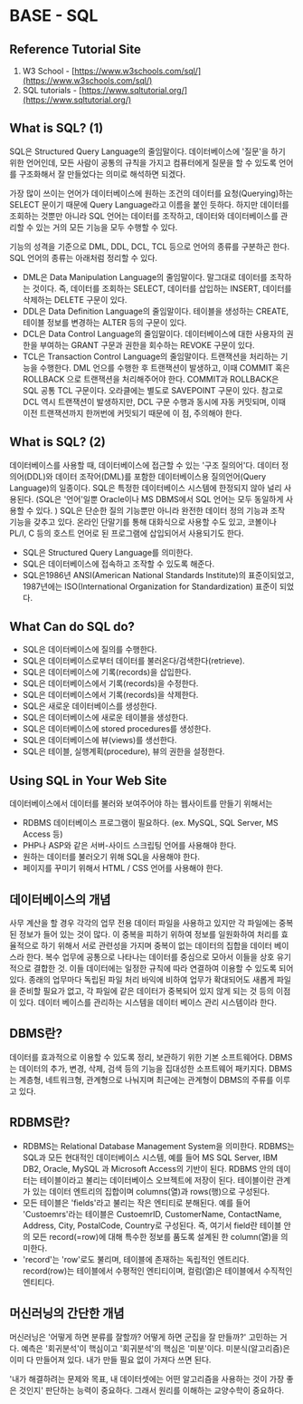# BASE - SQL

## Reference Tutorial Site

1. W3 School - [https://www.w3schools.com/sql/](https://www.w3schools.com/sql/)
2. SQL tutorials - [https://www.sqltutorial.org/](https://www.sqltutorial.org/)

## What is SQL? \(1\)

SQL은 Structured Query Language의 줄임말이다. 데이터베이스에 '질문'을 하기 위한 언어인데, 모든 사람이 공통의 규칙을 가지고 컴퓨터에게 질문을 할 수 있도록 언어를 구조화해서 잘 만들었다는 의미로 해석하면 되겠다.

가장 많이 쓰이는 언어가 데이터베이스에 원하는 조건의 데이터를 요청\(Querying\)하는 SELECT 문이기 때문에 Query Language라고 이름을 붙인 듯하다. 하지만 데이터를 조회하는 것뿐만 아니라 SQL 언어는 데이터를 조작하고, 데이터와 데이터베이스를 관리할 수 있는 거의 모든 기능을 모두 수행할 수 있다.

기능의 성격을 기준으로 DML, DDL, DCL, TCL 등으로 언어의 종류를 구분하곤 한다. SQL 언어의 종류는 아래처럼 정리할 수 있다.

* DML은 Data Manipulation Language의 줄임말이다. 말그대로 데이터를 조작하는 것이다. 즉, 데이터를 조회하는 SELECT, 데이터를 삽입하는 INSERT, 데이터를 삭제하는 DELETE 구문이 있다. 
* DDL은 Data Definition Language의 줄임말이다. 테이블을 생성하는 CREATE, 테이블 정보를 변경하는 ALTER 등의 구문이 있다. 
* DCL은 Data Control Language의 줄임말이다.  데이터베이스에 대한 사용자의 권한을 부여하는 GRANT 구문과 권한을 회수하는 REVOKE 구문이 있다.
* TCL은 Transaction Control Language의 줄임말이다. 트랜잭션을 처리하는 기능을 수행한다. DML 언으를 수행한 후 트랜잭션이 발생하고, 이때 COMMIT 혹은 ROLLBACK 으로 트랜잭션을 처리해주어야 한다. COMMIT과 ROLLBACK은 SQL 공통 TCL 구문이다. 오라클에는 별도로 SAVEPOINT 구문이 있다. 참고로 DCL 역시 트랜잭션이 발생하지만, DCL 구문 수행과 동시에 자동 커밋되며, 이때 이전 트랜잭션까지 한꺼번에 커밋되기 때문에 이 점, 주의해야 한다.

## What is SQL? \(2\)

데이터베이스를 사용할 때, 데이터베이스에 접근할 수 있는 '구조 질의어'다. 데이터 정의어\(DDL\)와 데이터 조작어\(DML\)를 포함한 데이터베이스용 질의언어\(Query Language\)의 일종이다. SQL은 특정한 데이터베이스 시스템에 한정되지 않아 널리 사용된다. \(SQL은 '언어'일뿐 Oracle이나 MS DBMS에서 SQL 언어는 모두 동일하게 사용할 수 있다. \) SQL은 단순한 질의 기능뿐만 아니라 완전한 데이터 정의 기능과 조작 기능을 갖추고 있다. 온라인 단말기를 통해 대화식으로 사용할 수도 있고, 코볼이나 PL/I, C 등의 호스트 언어로 된 프로그램에 삽입되어서 사용되기도 한다.

* SQL은 Structured Query Language를 의미한다.
* SQL은 데이터베이스에 접속하고 조작할 수 있도록 해준다.
* SQL은1986년 ANSI\(American National Standards Institute\)의 표준이되었고, 1987년에는 ISO\(International Organization for Standardization\) 표준이 되었다.

## What Can do SQL do?

* SQL은 데이터베이스에 질의를 수행한다.
* SQL은 데이터베이스로부터 데이터를 불러온다/검색한다\(retrieve\).
* SQL은 데이터베이스에 기록\(records\)을 삽입한다.
* SQL은 데이터베이스에서 기록\(records\)을 수정한다.
* SQL은 데이터베이스에서 기록\(records\)을 삭제한다.
* SQL은 새로운 데이터베이스를 생성한다.
* SQL은 데이터베이스에 새로운 테이블을 생성한다.
* SQL은 데이터베이스에 stored procedures를 생성한다.
* SQL은 데이터베이스에 뷰\(views\)를 생선한다.
* SQL은 테이블, 실행계획\(procedure\), 뷰의 권한을 설정한다.

## Using SQL in Your Web Site

데이터베이스에서 데이터를 불러와 보여주어야 하는 웹사이트를 만들기 위해서는

* RDBMS 데이터베이스 프로그램이 필요하다. \(ex. MySQL, SQL Server, MS Access 등\)
* PHP나 ASP와 같은 서버-사이드 스크립팅 언어를 사용해야 한다.
* 원하는 데이터를 불러오기 위해 SQL을 사용해야 한다.
* 페이지를 꾸미기 위해서 HTML / CSS 언어를 사용해야 한다.

## 데이터베이스의 개념

사무 계산을 할 경우 각각의 업무 전용 데이터 파일을 사용하고 있지만 각 파일에는 중복된 정보가 들어 있는 것이 많다. 이 중복을 피하기 위하여 정보를 일원화하여 처리를 효율적으로 하기 위해서 서로 관련성을 가지며 중복이 없는 데이터의 집합을 데이터 베이스라 한다. 복수 업무에 공통으로 나타나는 데이터를 중심으로 모아서 이들을 상호 유기적으로 결합한 것. 이들 데이터에는 일정한 규칙에 따라 연결하여 이용할 수 있도록 되어 있다. 종래의 업무마다 독립된 파일 처리 바익에 비하여 업무가 확대되어도 새롭게 파일을 준비할 필요가 없고, 각 파일에 같은 데이터가 중복되어 있지 않게 되는 것 등의 이점이 있다. 데이터 베이스를 관리하는 시스템을 데이터 베이스 관리 시스템이라 한다.

## DBMS란?

데이터를 효과적으로 이용할 수 있도록 정리, 보관하기 위한 기본 소프트웨어다. DBMS는 데이터의 추가, 변경, 삭제, 검색 등의 기능을 집대성한 소프트웨어 패키지다. DBMS는 계층형, 네트워크형, 관계형으로 나눠지며 최근에는 관계형이 DBMS의 주류를 이루고 있다.

## RDBMS란?

* RDBMS는 Relational Database Management System을 의미한다. RDBMS는 SQL과 모든 현대적인 데이터베이스 시스템, 예를 들어 MS SQL Server, IBM DB2, Oracle, MySQL 과 Microsoft Access의 기반이 된다. RDBMS 안의 데이터는 테이블이라고 불리는 데이터베이스 오브젝트에 저장이 된다. 테이블이란 관계가 있는 데이터 엔트리의 집합이며 columns\(열\)과 rows\(행\)으로 구성된다.
* 모든 테이블은 'fields'라고 불리는 작은 엔티티로 분해된다. 예를 들어 'Custoemrs'라는 테이블은 CustoemrID, CustomerName, ContactName, Address, City, PostalCode, Country로 구성된다. 즉, 여기서 field란 테이블 안의 모든 record\(=row\)에 대해 특수한 정보를 품도록 설계된 한 column\(열\)을 의미한다.
* 'record'는 'row'로도 불리며, 테이블에 존재하는 독립적인 엔트리다. record\(row\)는 테이블에서 수평적인 엔티티이며, 컬럼\(열\)은 테이블에서 수직적인 엔티티다.

## 머신러닝의 간단한 개념

머신러닝은 '어떻게 하면 분류를 잘할까? 어떻게 하면 군집을 잘 만들까?' 고민하는 거다. 예측은 '회귀분석'이 핵심이고 '회귀분석'의 핵심은 '미분'이다. 미분식\(알고리즘\)은 이미 다 만들어져 있다. 내가 만들 필요 없이 가져다 쓰면 된다.

'내가 해결하려는 문제와 목표, 내 데이터셋에는 어떤 알고리즘을 사용하는 것이 가장 좋은 것인지' 판단하는 능력이 중요하다. 그래서 원리를 이해하는 교양수학이 중요하다.

